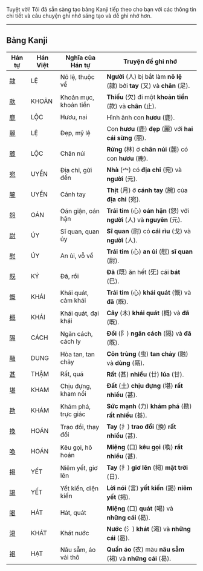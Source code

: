 Tuyệt vời\! Tôi đã sẵn sàng tạo bảng Kanji tiếp theo cho bạn với các thông tin chi tiết và câu chuyện ghi nhớ sáng tạo và dễ ghi nhớ hơn.

-----

## Bảng Kanji

| Hán tự | Hán Việt | Nghĩa của Hán tự | Truyện để ghi nhớ |
|---|---|---|---|
| [隷](https://mazii.net/vi-VN/search/kanji/javi/%E9%9A%B7) | LỆ | Nô lệ, thuộc về | **Người** (人) bị bắt làm **nô lệ** (隷) bởi **tay** (又) và **chân** (足). |
| [款](https://mazii.net/vi-VN/search/kanji/javi/%E6%AC%BE) | KHOẢN | Khoản mục, khoản tiền | **Thiếu** (欠) đi một **khoản tiền** (款) và **chân** (止). |
| [鹿](https://mazii.net/vi-VN/search/kanji/javi/%E9%B9%BF) | LỘC | Hươu, nai | Hình ảnh con **hươu** (鹿). |
| [麗](https://mazii.net/vi-VN/search/kanji/javi/%E9%BA%97) | LỆ | Đẹp, mỹ lệ | Con **hươu** (鹿) **đẹp** (麗) với **hai cái sừng** (丽). |
| [麓](https://mazii.net/vi-VN/search/kanji/javi/%E9%BA%93) | LỘC | Chân núi | **Rừng** (林) ở **chân núi** (麓) có con **hươu** (鹿). |
| [宛](https://mazii.net/vi-VN/search/kanji/javi/%E5%AE%9B) | UYỂN | Địa chỉ, gửi đến | **Nhà** (宀) có **địa chỉ** (宛) và **người** (元). |
| [腕](https://mazii.net/vi-VN/search/kanji/javi/%E8%85%95) | UYỂN | Cánh tay | **Thịt** (月) ở **cánh tay** (腕) của **địa chỉ** (宛). |
| [怨](https://mazii.net/vi-VN/search/kanji/javi/%E6%80%A8) | OÁN | Oán giận, oán hận | **Trái tim** (心) **oán hận** (怨) với **người** (人) và **nguyên** (元). |
| [尉](https://mazii.net/vi-VN/search/kanji/javi/%E5%B0%89) | ÚY | Sĩ quan, quan úy | **Sĩ quan** (尉) có **cái rìu** (戈) và **người** (人). |
| [慰](https://mazii.net/vi-VN/search/kanji/javi/%E6%85%B0) | ÚY | An ủi, vỗ về | **Trái tim** (心) **an ủi** (慰) **sĩ quan** (尉). |
| [既](https://mazii.net/vi-VN/search/kanji/javi/%E6%97%A2) | KÝ | Đã, rồi | **Đã** (既) ăn hết (旡) cái **bát** (巳). |
| [慨](https://mazii.net/vi-VN/search/kanji/javi/%E6%85%A8) | KHÁI | Khái quát, cảm khái | **Trái tim** (心) **khái quát** (慨) và **đã** (既). |
| [概](https://mazii.net/vi-VN/search/kanji/javi/%E6%A6%82) | KHÁI | Khái quát, đại khái | **Cây** (木) **khái quát** (概) và **đã** (既). |
| [隔](https://mazii.net/vi-VN/search/kanji/javi/%E9%9A%94) | CÁCH | Ngăn cách, cách ly | **Đồi** (阝) **ngăn cách** (隔) và **đã** (既). |
| [融](https://mazii.net/vi-VN/search/kanji/javi/%E8%9E%8D) | DUNG | Hòa tan, tan chảy | **Côn trùng** (虫) **tan chảy** (融) và **dùng** (鬲). |
| [甚](https://mazii.net/vi-VN/search/kanji/javi/%E7%94%9A) | THẬM | Rất, quá | **Rất** (甚) **nhiều** (廿) **lúa** (甘). |
| [堪](https://mazii.net/vi-VN/search/kanji/javi/%E5%A0%AA) | KHAM | Chịu đựng, kham nổi | **Đất** (土) **chịu đựng** (堪) **rất nhiều** (甚). |
| [勘](https://mazii.net/vi-VN/search/kanji/javi/%E5%8B%98) | KHÁM | Khám phá, trực giác | **Sức mạnh** (力) **khám phá** (勘) **rất nhiều** (甚). |
| [換](https://mazii.net/vi-VN/search/kanji/javi/%E6%8F%9B) | HOÁN | Trao đổi, thay đổi | **Tay** (扌) **trao đổi** (換) **rất nhiều** (甚). |
| [喚](https://mazii.net/vi-VN/search/kanji/javi/%E5%96%9A) | HOÁN | Kêu gọi, hô hoán | **Miệng** (口) **kêu gọi** (喚) **rất nhiều** (甚). |
| [掲](https://mazii.net/vi-VN/search/kanji/javi/%E6%8E%B2) | YẾT | Niêm yết, giơ lên | **Tay** (扌) **giơ lên** (掲) **mặt trời** (日). |
| [謁](https://mazii.net/vi-VN/search/kanji/javi/%E8%AC%81) | YẾT | Yết kiến, diện kiến | **Lời nói** (言) **yết kiến** (謁) **niêm yết** (掲). |
| [喝](https://mazii.net/vi-VN/search/kanji/javi/%E5%96%9D) | HÁT | Hát, quát | **Miệng** (口) **quát** (喝) và **những cái** (曷). |
| [渇](https://mazii.net/vi-VN/search/kanji/javi/%E6%B8%87) | KHÁT | Khát nước | **Nước** (氵) **khát** (渇) và **những cái** (曷). |
| [褐](https://mazii.net/vi-VN/search/kanji/javi/%E8%A4%90) | HẠT | Nâu sẫm, áo vải thô | **Quần áo** (衣) màu **nâu sẫm** (褐) và **những cái** (曷). |


